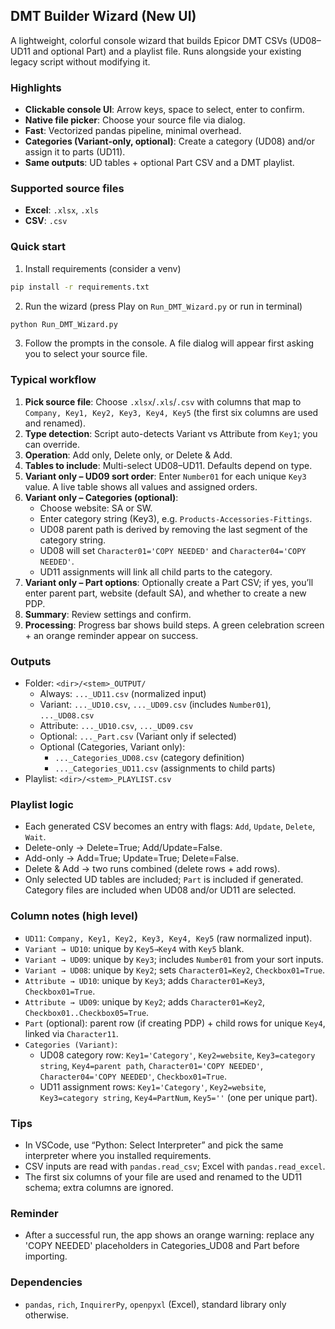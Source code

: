 ## DMT Builder Wizard (New UI)

A lightweight, colorful console wizard that builds Epicor DMT CSVs (UD08–UD11 and optional Part) and a playlist file. Runs alongside your existing legacy script without modifying it.

### Highlights
- **Clickable console UI**: Arrow keys, space to select, enter to confirm.
- **Native file picker**: Choose your source file via dialog.
- **Fast**: Vectorized pandas pipeline, minimal overhead.
- **Categories (Variant-only, optional)**: Create a category (UD08) and/or assign it to parts (UD11).
- **Same outputs**: UD tables + optional Part CSV and a DMT playlist.

### Supported source files
- **Excel**: `.xlsx`, `.xls`
- **CSV**: `.csv`

### Quick start
1) Install requirements (consider a venv)
```bash
pip install -r requirements.txt
```

2) Run the wizard (press Play on `Run_DMT_Wizard.py` or run in terminal)
```bash
python Run_DMT_Wizard.py
```

3) Follow the prompts in the console. A file dialog will appear first asking you to select your source file.

### Typical workflow
1) **Pick source file**: Choose `.xlsx`/`.xls`/`.csv` with columns that map to `Company, Key1, Key2, Key3, Key4, Key5` (the first six columns are used and renamed).
2) **Type detection**: Script auto-detects Variant vs Attribute from `Key1`; you can override.
3) **Operation**: Add only, Delete only, or Delete & Add.
4) **Tables to include**: Multi-select UD08–UD11. Defaults depend on type.
5) **Variant only – UD09 sort order**: Enter `Number01` for each unique `Key3` value. A live table shows all values and assigned orders.
6) **Variant only – Categories (optional)**:
   - Choose website: SA or SW.
   - Enter category string (Key3), e.g. `Products-Accessories-Fittings`.
   - UD08 parent path is derived by removing the last segment of the category string.
   - UD08 will set `Character01='COPY NEEDED'` and `Character04='COPY NEEDED'`.
   - UD11 assignments will link all child parts to the category.
7) **Variant only – Part options**: Optionally create a Part CSV; if yes, you’ll enter parent part, website (default SA), and whether to create a new PDP.
8) **Summary**: Review settings and confirm.
9) **Processing**: Progress bar shows build steps. A green celebration screen + an orange reminder appear on success.

### Outputs
- Folder: `<dir>/<stem>_OUTPUT/`
  - Always: `..._UD11.csv` (normalized input)
  - Variant: `..._UD10.csv`, `..._UD09.csv` (includes `Number01`), `..._UD08.csv`
  - Attribute: `..._UD10.csv`, `..._UD09.csv`
  - Optional: `..._Part.csv` (Variant only if selected)
  - Optional (Categories, Variant only):
    - `..._Categories_UD08.csv` (category definition)
    - `..._Categories_UD11.csv` (assignments to child parts)
- Playlist: `<dir>/<stem>_PLAYLIST.csv`

### Playlist logic
- Each generated CSV becomes an entry with flags: `Add`, `Update`, `Delete`, `Wait`.
- Delete-only → Delete=True; Add/Update=False.
- Add-only → Add=True; Update=True; Delete=False.
- Delete & Add → two runs combined (delete rows + add rows).
- Only selected UD tables are included; `Part` is included if generated. Category files are included when UD08 and/or UD11 are selected.

### Column notes (high level)
- `UD11`: `Company, Key1, Key2, Key3, Key4, Key5` (raw normalized input).
- `Variant → UD10`: unique by `Key5→Key4` with `Key5` blank.
- `Variant → UD09`: unique by `Key3`; includes `Number01` from your sort inputs.
- `Variant → UD08`: unique by `Key2`; sets `Character01=Key2`, `Checkbox01=True`.
- `Attribute → UD10`: unique by `Key3`; adds `Character01=Key3`, `Checkbox01=True`.
- `Attribute → UD09`: unique by `Key2`; adds `Character01=Key2`, `Checkbox01..Checkbox05=True`.
- `Part` (optional): parent row (if creating PDP) + child rows for unique `Key4`, linked via `Character11`.
 - `Categories (Variant)`:
   - UD08 category row: `Key1='Category'`, `Key2=website`, `Key3=category string`, `Key4=parent path`, `Character01='COPY NEEDED'`, `Character04='COPY NEEDED'`, `Checkbox01=True`.
   - UD11 assignment rows: `Key1='Category'`, `Key2=website`, `Key3=category string`, `Key4=PartNum`, `Key5=''` (one per unique part).

### Tips
- In VSCode, use “Python: Select Interpreter” and pick the same interpreter where you installed requirements.
- CSV inputs are read with `pandas.read_csv`; Excel with `pandas.read_excel`.
- The first six columns of your file are used and renamed to the UD11 schema; extra columns are ignored.

### Reminder
- After a successful run, the app shows an orange warning: replace any 'COPY NEEDED' placeholders in Categories_UD08 and Part before importing.

### Dependencies
- `pandas`, `rich`, `InquirerPy`, `openpyxl` (Excel), standard library only otherwise.